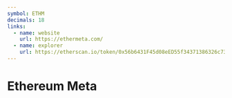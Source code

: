 ```yaml
---
symbol: ETHM
decimals: 18
links:
  - name: website
    url: https://ethermeta.com/
  - name: explorer
    url: https://etherscan.io/token/0x56b6431F45d08eED55f34371386326c739eACbcC
---
```


# Ethereum Meta

